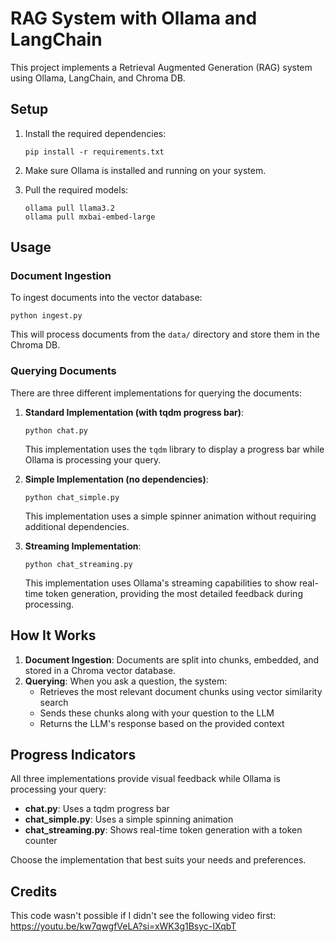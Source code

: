 # RAG System with Ollama and LangChain

This project implements a Retrieval Augmented Generation (RAG) system using Ollama, LangChain, and Chroma DB.

## Setup

1. Install the required dependencies:
   ```
   pip install -r requirements.txt
   ```

2. Make sure Ollama is installed and running on your system.

3. Pull the required models:
   ```
   ollama pull llama3.2
   ollama pull mxbai-embed-large
   ```

## Usage

### Document Ingestion

To ingest documents into the vector database:

```
python ingest.py
```

This will process documents from the `data/` directory and store them in the Chroma DB.

### Querying Documents

There are three different implementations for querying the documents:

1. **Standard Implementation (with tqdm progress bar)**:
   ```
   python chat.py
   ```
   This implementation uses the `tqdm` library to display a progress bar while Ollama is processing your query.

2. **Simple Implementation (no dependencies)**:
   ```
   python chat_simple.py
   ```
   This implementation uses a simple spinner animation without requiring additional dependencies.

3. **Streaming Implementation**:
   ```
   python chat_streaming.py
   ```
   This implementation uses Ollama's streaming capabilities to show real-time token generation, providing the most detailed feedback during processing.

## How It Works

1. **Document Ingestion**: Documents are split into chunks, embedded, and stored in a Chroma vector database.
2. **Querying**: When you ask a question, the system:
   - Retrieves the most relevant document chunks using vector similarity search
   - Sends these chunks along with your question to the LLM
   - Returns the LLM's response based on the provided context

## Progress Indicators

All three implementations provide visual feedback while Ollama is processing your query:

- **chat.py**: Uses a tqdm progress bar
- **chat_simple.py**: Uses a simple spinning animation
- **chat_streaming.py**: Shows real-time token generation with a token counter

Choose the implementation that best suits your needs and preferences. 

## Credits

This code wasn't possible if I didn't see the following video first: https://youtu.be/kw7qwgfVeLA?si=xWK3g1Bsyc-IXqbT
